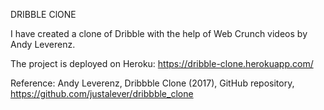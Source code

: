 DRIBBLE ClONE

I have created a clone of Dribble with the help of Web Crunch videos by Andy Leverenz.

The project is deployed on Heroku: https://dribble-clone.herokuapp.com/

Reference:
Andy Leverenz, Dribbble Clone (2017), GitHub repository, https://github.com/justalever/dribbble_clone
